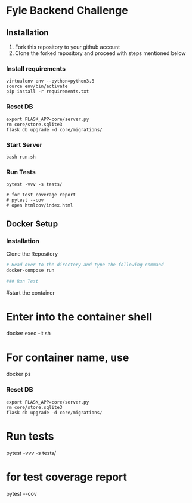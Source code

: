 # Fyle Backend Challenge

 


## Installation

1. Fork this repository to your github account
2. Clone the forked repository and proceed with steps mentioned below

### Install requirements

```
virtualenv env --python=python3.8
source env/bin/activate
pip install -r requirements.txt
```
### Reset DB

```
export FLASK_APP=core/server.py
rm core/store.sqlite3
flask db upgrade -d core/migrations/
```
### Start Server

```
bash run.sh
```
### Run Tests

```
pytest -vvv -s tests/

# for test coverage report
# pytest --cov
# open htmlcov/index.html
```

## Docker Setup
### Installation

 Clone the Repository
 ```bash
# Head over to the directory and type the following command
docker-compose run

### Run Test
```
#start the container 
# Enter into the container shell
docker exec -it <container name> sh

# For container name, use
docker ps

### Reset DB
```
export FLASK_APP=core/server.py
rm core/store.sqlite3
flask db upgrade -d core/migrations/
```
# Run tests
pytest -vvv -s tests/

# for test coverage report
pytest --cov
